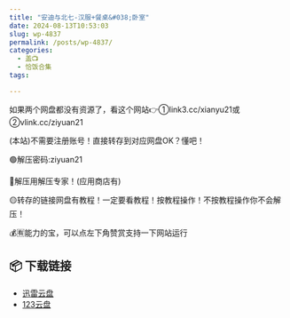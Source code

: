 ```yaml
---
title: "安迪与北七-汉服+餐桌&#038;卧室"
date: 2024-08-13T10:53:03
slug: wp-4837
permalink: /posts/wp-4837/
categories:
  - 盖📺
  - 恰饭合集
tags:

---
```


如果两个网盘都没有资源了，看这个网站👉①link3.cc/xianyu21或②vlink.cc/ziyuan21

(本站)不需要注册账号！直接转存到对应网盘OK？懂吧！

🟢解压密码:ziyuan21

🔵解压用解压专家！(应用商店有)

🟡转存的链接网盘有教程！一定要看教程！按教程操作！不按教程操作你不会解压！

💰🈶能力的宝，可以点左下角赞赏支持一下网站运行

## 📦 下载链接
- [迅雷云盘](https://blziyuan21.com/pay-download/4837?key=2d206e0490&down_id=0)
- [123云盘](https://blziyuan21.com/pay-download/4837?key=2d206e0490&down_id=1)

